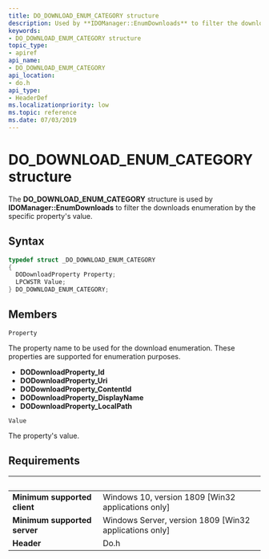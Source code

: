 ```yaml
---
title: DO_DOWNLOAD_ENUM_CATEGORY structure
description: Used by **IDOManager::EnumDownloads** to filter the downloads enumeration by the specific property's value.
keywords:
- DO_DOWNLOAD_ENUM_CATEGORY structure
topic_type:
- apiref
api_name:
- DO_DOWNLOAD_ENUM_CATEGORY
api_location:
- do.h
api_type:
- HeaderDef
ms.localizationpriority: low
ms.topic: reference
ms.date: 07/03/2019
---
```


# DO_DOWNLOAD_ENUM_CATEGORY structure

The **DO_DOWNLOAD_ENUM_CATEGORY** structure is used by **IDOManager::EnumDownloads** to filter the downloads enumeration by the specific property's value.

## Syntax
```cpp
typedef struct _DO_DOWNLOAD_ENUM_CATEGORY
{
  DODownloadProperty Property;
  LPCWSTR Value;
} DO_DOWNLOAD_ENUM_CATEGORY;
```

## Members

`Property`

The property name to be used for the download enumeration. These properties are supported for enumeration purposes.
- **DODownloadProperty_Id**
- **DODownloadProperty_Uri**
- **DODownloadProperty_ContentId**
- **DODownloadProperty_DisplayName**
- **DODownloadProperty_LocalPath**

`Value`

The property's value.

## Requirements

| &nbsp; | &nbsp; |
| ---- |:---- |
| **Minimum supported client** | Windows 10, version 1809 \[Win32 applications only\] |
| **Minimum supported server** | Windows Server, version 1809 \[Win32 applications only\] |
| **Header** | Do.h |
